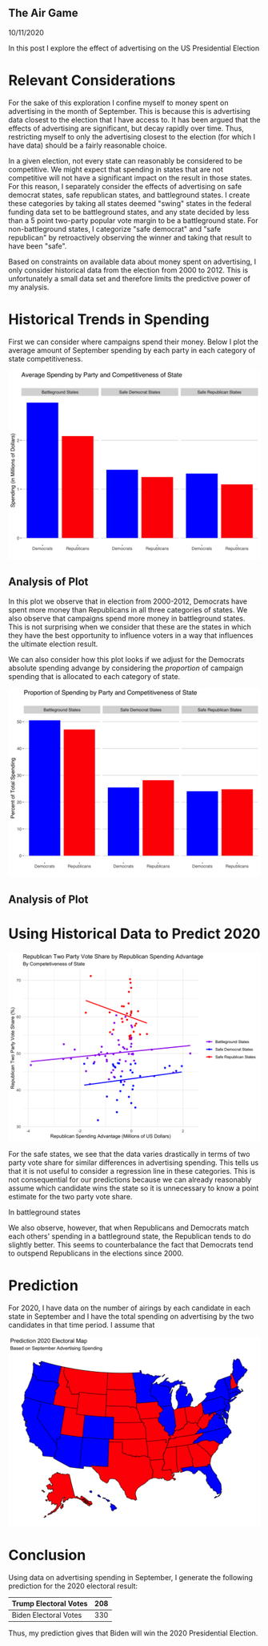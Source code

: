 ## The Air Game

10/11/2020

In this post I explore the effect of advertising on the US Presidential Election

# Relevant Considerations

For the sake of this exploration I confine myself to money spent on advertising in the month of September. This is because this is advertising data closest to the election that I have access to. It has been argued that the effects of advertising are significant, but decay rapidly over time. Thus, restricting myself to only the advertising closest to the election (for which I have data) should be a fairly reasonable choice.

In a given election, not every state can reasonably be considered to be competitive. We might expect that spending in states that are not competitive will not have a significant impact on the result in those states. For this reason, I separately consider the effects of advertising on safe democrat states, safe republican states, and battleground states. I create these categories by taking all states deemed "swing" states in the federal funding data set to be battleground states, and any state decided by less than a 5 point two-party popular vote margin to be a battleground state. For non-battleground states, I categorize "safe democrat" and "safe republican" by retroactively observing the winner and taking that result to have been "safe".

Based on constraints on available data about money spent on advertising, I only consider historical data from the election from 2000 to 2012. This is unfortunately a small data set and therefore limits the predictive power of my analysis.

# Historical Trends in Spending 

First we can consider where campaigns spend their money. Below I plot the average amount of September spending by each party in each category of state competitiveness.


![image of average absolute spending](../figures/absolute_spending.png)

## Analysis of Plot
In this plot we observe that in election from 2000-2012, Democrats have spent more money than Republicans in all three categories of states. We also observe that campaigns spend more money in battleground states. This is not surprising when we consider that these are the states in which they have the best opportunity to influence voters in a way that influences the ultimate election result.

We can also consider how this plot looks if we adjust for the Democrats absolute spending advange by considering the *proportion* of campaign spending that is allocated to each category of state.

![image of average proportional spending](../figures/normalized_spending.png)

## Analysis of Plot



# Using Historical Data to Predict 2020



![image of trend in popular vote by spending difference](../figures/republican_spending_advantage.png)

For the safe states, we see that the data varies drastically in terms of two party vote share for similar differences in advertising spending. This tells us that it is not useful to consider a regression line in these categories. This is not consequential for our predictions because we can already reasonably assume which candidate wins the state so it is unnecessary to know a point estimate for the two party vote share. 

In battleground states

We also observe, however, that when Republicans and Democrats match each others' spending in a battleground state, the Republican tends to do slightly better. This seems to counterbalance the fact that Democrats tend to outspend Republicans in the elections since 2000.

# Prediction

For 2020, I have data on the number of airings by each candidate in each state in September and I have the total spending on advertising by the two candidates in that time period. I assume that  

![2020 electoral prediction from september spending](../figures/prediction_by_spending.png)



# Conclusion
Using data on advertising spending in September, I generate the following prediction for the 2020 electoral result:

| Trump Electoral Votes    | 208  
|--------------------------|------
| Biden Electoral Votes    | 330  
  
Thus, my prediction gives that Biden will win the 2020 Presidential Election.